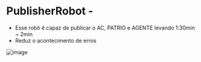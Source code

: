 # PublisherRobot - 

- Esse robô é capaz de publicar o AC, PATRIO e AGENTE levando 1:30min ~ 2min
- Reduz o acontecimento de erros
 
![image](https://user-images.githubusercontent.com/75326223/132931538-f1f81b7a-1a52-47cd-bed2-e65330e1d757.png)

